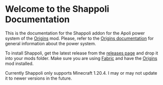 # Welcome to the Shappoli Documentation

This is the documentation for the Shappoli addon for the Apoli power system of the [Origins](https://modrinth.com/mod/origins) mod. Please, refer to the [Origins documentation](https://origins.readthedocs.io/en/latest/) for general information about the power system.

To install Shappoli, get the latest release from the [releases page](https://github.com/shap-po/shappoli/releases) and drop it into your mods folder. Make sure you are using [Fabric](https://fabricmc.net/use/) and have the [Origins](https://modrinth.com/mod/origins) mod installed.

Currently Shappoli only supports Minecraft 1.20.4. I may or may not update it to newer versions in the future.
